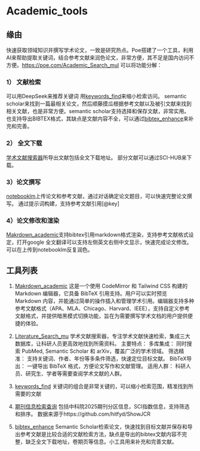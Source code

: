 # Academic_tools
## 缘由
快速获取领域知识并撰写学术论文，一致是研究热点。Poe搭建了一个工具，利用AI来帮助提取关键词，结合参考文献来润色论文，非常方便，其不足是国内访问不方便。https://poe.com/Academic_Search_mul
可以将功能分解：
### 1） 文献检索
可以用DeepSeek来推荐关键词
用[keywords_find](./Academic_tools/keywords_find.html)来缩小检索访问。
semantic scholar来找到一篇最相关论文，然后顺藤摸瓜根据参考文献以及被引文献来找到相关文献，也是非常方便。semantic scholar支持选择和保存文献，非常实用。也支持导出BIBTEX格式，其缺点是文献内容不全，可以通过[bibtex_enhance](./Academic_tools/bibtex_enhance.html)来补充和完善。
### 2） 全文下载
[学术文献搜索器](./Academic_tools/Academic_Search_mul.html)所导出文献包括全文下载地址。
部分文献可以通过SCI-HUB来下载。
### 3）论文撰写
[notebooklm](https://notebooklm.google.com/)上传论文和参考文献，通过对话确定论文题目，可以快速完整论文撰写。
通过提示词构建，支持参考文献引用[@key]
### 4）论文修改和渲染
[Makrdown_academic](./Academic_tools/Academic_bibtex.html)支持bibtex引用markdown格式渲染，支持参考文献格式设定，打开google 全文翻译可以支持左侧英文右侧中文显示，快速完成论文修改。可以在上传到notebooklm反复润色。

## 工具列表

1. [Makrdown_academic](./Academic_tools/Academic_bibtex.html)
   这是一个使用 CodeMirror 和 Tailwind CSS 构建的 Markdown 编辑器，它具备 BibTeX 引用支持。用户可以实时预览 Markdown 内容，并能通过简单的操作插入和管理学术引用。编辑器支持多种参考文献格式（APA、MLA、Chicago、Harvard、IEEE），支持自定义参考文献格式，并提供暗黑模式切换功能，旨在为需要撰写学术文档的用户提供便捷的体验。 

3. [Literature_Search_mu](./Academic_tools/Academic_Search_mul.html)
学术文献搜索器，专注学术文献快速检索，集成三大数据库，让科研人员更高效地找到所需资料。
主要特点：
多库集成： 同时搜索 PubMed, Semantic Scholar 和 arXiv，覆盖广泛的学术领域。
筛选精准： 支持关键词、作者、年份等多条件筛选，快速定位目标文献。
BibTeX导出： 一键导出 BibTeX 格式，方便论文写作和文献管理。
适用人群： 科研人员、研究生、学者等需要查阅学术文献的人群。

3. [keywords_find](./Academic_tools/keywords_find.html)
关键词的组合是非常关键的，可以缩小检索范围，精准找到所需要的文献

4. [期刊信息检索查询](./Academic_tools/zkyfqv2.html)
包括中科院2025期刊分区信息，SCI指数信息，支持筛选和排序。
数据来源于https://github.com/hitfyd/ShowJCR

5. [bibtex_enhance](./Academic_tools/bibtex_enhance.html)
Semantic Scholar检索论文，快速找到目标文献并保存和导出参考文献是比较合适的文献检索方法，缺点是导出的bibtex文献内容不完整，缺乏全文下载地址，卷期页等信息。小工具用来补充和完善文献。


 

